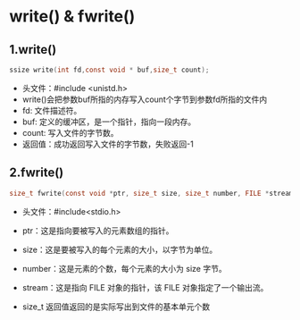 # write() & fwrite()

## 1.write()

```c
ssize write(int fd,const void * buf,size_t count);
```

* 头文件：#include <unistd.h>
* write()会把参数buf所指的内存写入count个字节到参数fd所指的文件内
* fd: 文件描述符。
* buf: 定义的缓冲区，是一个指针，指向一段内存。
* count: 写入文件的字节数。
* 返回值：成功返回写入文件的字节数，失败返回-1



## 2.fwrite()

```c
size_t fwrite(const void *ptr, size_t size, size_t number, FILE *stream)
```

* 头文件：#include<stdio.h> 

* ptr：这是指向要被写入的元素数组的指针。
* size：这是要被写入的每个元素的大小，以字节为单位。
* number：这是元素的个数，每个元素的大小为 size 字节。
* stream：这是指向 FILE 对象的指针，该 FILE 对象指定了一个输出流。
* size_t 返回值返回的是实际写出到文件的基本单元个数